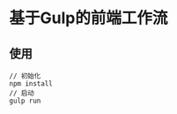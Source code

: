 基于Gulp的前端工作流
====================
使用
-------------------
    // 初始化
    npm install
    // 启动
    gulp run
    
